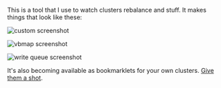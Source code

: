 This is a tool that I use to watch clusters rebalance and stuff.  It
makes things that look like these:

![custom screenshot](http://img.skitch.com/20120502-1wbj8d11gsqbtx1e2hdadm2af4.png)

![vbmap screenshot](http://img.skitch.com/20120517-ddrgxsbaf68xf4mi86brys6n87.png)

![write queue screenshot](http://img.skitch.com/20120602-8qrwuk3hn6wjqw16in54w1fhx1.png)

It's also becoming available as bookmarklets for your own clusters.
[Give them a shot][bookmarklets].

[bookmarklets]: http://couchbaselabs.github.com/vbmap/

